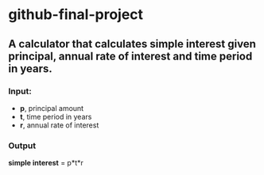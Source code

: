 # github-final-project
## **A calculator that calculates simple interest given principal,** annual rate of interest and time period in years.

### Input:
   - **p**, principal amount
   - **t**, time period in years
   - **r**, annual rate of interest
### Output
   **simple interest** = p\*t\*r
